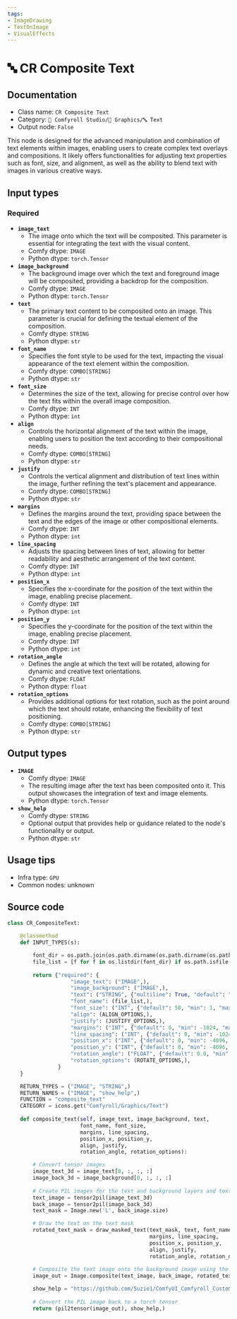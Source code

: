 ```yaml
---
tags:
- ImageDrawing
- TextOnImage
- VisualEffects
---
```


# 🔤️ CR Composite Text
## Documentation
- Class name: `CR Composite Text`
- Category: `🧩 Comfyroll Studio/👾 Graphics/🔤 Text`
- Output node: `False`

This node is designed for the advanced manipulation and combination of text elements within images, enabling users to create complex text overlays and compositions. It likely offers functionalities for adjusting text properties such as font, size, and alignment, as well as the ability to blend text with images in various creative ways.
## Input types
### Required
- **`image_text`**
    - The image onto which the text will be composited. This parameter is essential for integrating the text with the visual content.
    - Comfy dtype: `IMAGE`
    - Python dtype: `torch.Tensor`
- **`image_background`**
    - The background image over which the text and foreground image will be composited, providing a backdrop for the composition.
    - Comfy dtype: `IMAGE`
    - Python dtype: `torch.Tensor`
- **`text`**
    - The primary text content to be composited onto an image. This parameter is crucial for defining the textual element of the composition.
    - Comfy dtype: `STRING`
    - Python dtype: `str`
- **`font_name`**
    - Specifies the font style to be used for the text, impacting the visual appearance of the text element within the composition.
    - Comfy dtype: `COMBO[STRING]`
    - Python dtype: `str`
- **`font_size`**
    - Determines the size of the text, allowing for precise control over how the text fits within the overall image composition.
    - Comfy dtype: `INT`
    - Python dtype: `int`
- **`align`**
    - Controls the horizontal alignment of the text within the image, enabling users to position the text according to their compositional needs.
    - Comfy dtype: `COMBO[STRING]`
    - Python dtype: `str`
- **`justify`**
    - Controls the vertical alignment and distribution of text lines within the image, further refining the text's placement and appearance.
    - Comfy dtype: `COMBO[STRING]`
    - Python dtype: `str`
- **`margins`**
    - Defines the margins around the text, providing space between the text and the edges of the image or other compositional elements.
    - Comfy dtype: `INT`
    - Python dtype: `int`
- **`line_spacing`**
    - Adjusts the spacing between lines of text, allowing for better readability and aesthetic arrangement of the text content.
    - Comfy dtype: `INT`
    - Python dtype: `int`
- **`position_x`**
    - Specifies the x-coordinate for the position of the text within the image, enabling precise placement.
    - Comfy dtype: `INT`
    - Python dtype: `int`
- **`position_y`**
    - Specifies the y-coordinate for the position of the text within the image, enabling precise placement.
    - Comfy dtype: `INT`
    - Python dtype: `int`
- **`rotation_angle`**
    - Defines the angle at which the text will be rotated, allowing for dynamic and creative text orientations.
    - Comfy dtype: `FLOAT`
    - Python dtype: `float`
- **`rotation_options`**
    - Provides additional options for text rotation, such as the point around which the text should rotate, enhancing the flexibility of text positioning.
    - Comfy dtype: `COMBO[STRING]`
    - Python dtype: `str`
## Output types
- **`IMAGE`**
    - Comfy dtype: `IMAGE`
    - The resulting image after the text has been composited onto it. This output showcases the integration of text and image elements.
    - Python dtype: `torch.Tensor`
- **`show_help`**
    - Comfy dtype: `STRING`
    - Optional output that provides help or guidance related to the node's functionality or output.
    - Python dtype: `str`
## Usage tips
- Infra type: `GPU`
- Common nodes: unknown


## Source code
```python
class CR_CompositeText:

    @classmethod
    def INPUT_TYPES(s):

        font_dir = os.path.join(os.path.dirname(os.path.dirname(os.path.realpath(__file__))), "fonts")       
        file_list = [f for f in os.listdir(font_dir) if os.path.isfile(os.path.join(font_dir, f)) and f.lower().endswith(".ttf")]
                             
        return {"required": {
                    "image_text": ("IMAGE",),
                    "image_background": ("IMAGE",),
                    "text": ("STRING", {"multiline": True, "default": "text"}),
                    "font_name": (file_list,),
                    "font_size": ("INT", {"default": 50, "min": 1, "max": 1024}),
                    "align": (ALIGN_OPTIONS,),
                    "justify": (JUSTIFY_OPTIONS,),
                    "margins": ("INT", {"default": 0, "min": -1024, "max": 1024}),
                    "line_spacing": ("INT", {"default": 0, "min": -1024, "max": 1024}),
                    "position_x": ("INT", {"default": 0, "min": -4096, "max": 4096}),
                    "position_y": ("INT", {"default": 0, "min": -4096, "max": 4096}),
                    "rotation_angle": ("FLOAT", {"default": 0.0, "min": -360.0, "max": 360.0, "step": 0.1}),
                    "rotation_options": (ROTATE_OPTIONS,),
                }        
    }

    RETURN_TYPES = ("IMAGE", "STRING",)
    RETURN_NAMES = ("IMAGE", "show_help",)
    FUNCTION = "composite_text"
    CATEGORY = icons.get("Comfyroll/Graphics/Text")
    
    def composite_text(self, image_text, image_background, text,
                       font_name, font_size, 
                       margins, line_spacing,
                       position_x, position_y,
                       align, justify,
                       rotation_angle, rotation_options):

        # Convert tensor images
        image_text_3d = image_text[0, :, :, :]
        image_back_3d = image_background[0, :, :, :]
            
        # Create PIL images for the text and background layers and text mask
        text_image = tensor2pil(image_text_3d)
        back_image = tensor2pil(image_back_3d)
        text_mask = Image.new('L', back_image.size)

        # Draw the text on the text mask
        rotated_text_mask = draw_masked_text(text_mask, text, font_name, font_size,
                                             margins, line_spacing,
                                             position_x, position_y,
                                             align, justify,
                                             rotation_angle, rotation_options)
                                             
        # Composite the text image onto the background image using the rotated text mask
        image_out = Image.composite(text_image, back_image, rotated_text_mask)

        show_help = "https://github.com/Suzie1/ComfyUI_Comfyroll_CustomNodes/wiki/Text-Nodes#cr-composite-text"
        
        # Convert the PIL image back to a torch tensor
        return (pil2tensor(image_out), show_help,)

```
